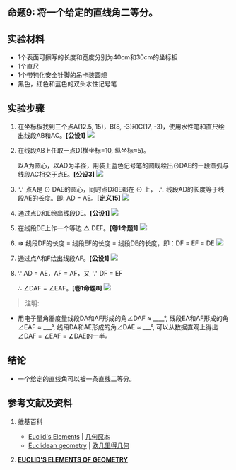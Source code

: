 ## 命题9: 将一个给定的直线角二等分。

## 实验材料

- 1个表面可擦写的长度和宽度分别为40cm和30cm的坐标板
- 1个直尺
- 1个带钝化安全针脚的吊卡装圆规
- 黑色，红色和蓝色的双头水性记号笔

## 实验步骤

1. 在坐标板找到三个点A(12.5, 15)，B(8, -3)和C(17, -3)，使用水性笔和直尺绘出线段AB和AC。**[公设1]**
![](/images/欧几里得几何/欧几里得元素中典型的几何实验/卷1/命题9/9a1.jpg)

2. 在线段AB上任取一点D(横坐标=10, 纵坐标≈5)。

   以A为圆心，以AD为半径，用装上蓝色记号笔的圆规绘出⊙DAE的一段圆弧与线段AC相交于点E。**[公设3]**
![](/images/欧几里得几何/欧几里得元素中典型的几何实验/卷1/命题9/9a2.jpg)

3. ∵ 点A是 ⊙ DAE的圆心，同时点D和E都在 ⊙ 上， ∴ 线段AD的长度等于线段AE的长度。即: AD = AE。**[定义15]**
![](/images/欧几里得几何/欧几里得元素中典型的几何实验/卷1/命题9/9a3.jpg)

4. 通过点D和E绘出线段DE。**[公设1]**
![](/images/欧几里得几何/欧几里得元素中典型的几何实验/卷1/命题9/9a4.jpg)

5. 在线段DE上作一个等边 △ DEF。**[卷1命题1]**
![](/images/欧几里得几何/欧几里得元素中典型的几何实验/卷1/命题9/9a5.jpg)

6. ⇒ 线段DF的长度 = 线段EF的长度 = 线段DE的长度，即：DF = EF = DE
![](/images/欧几里得几何/欧几里得元素中典型的几何实验/卷1/命题9/9a6.jpg)

7. 通过点A和F绘出线段AF。**[公设1]**
![](/images/欧几里得几何/欧几里得元素中典型的几何实验/卷1/命题9/9a7.jpg)

8. ∵ AD = AE，AF = AF，又 ∵ DF = EF 

   ∴ ∠DAF = ∠EAF。**[卷1命题8]** 
![](/images/欧几里得几何/欧几里得元素中典型的几何实验/卷1/命题9/9a8.jpg)

> 注明:
>  
- 用电子量角器度量线段DA和AF形成的角∠DAF ≈ ____°, 线段EA和AF形成的角∠EAF ≈  ___°, 线段DA和AE形成的角∠DAE ≈  ___°, 可以从数据直观上得出∠DAF = ∠EAF = ∠DAE的一半。

## 结论

- 一个给定的直线角可以被一条直线二等分。

## 参考文献及资料

1. 维基百科
	- [Euclid's Elements](https://en.wikipedia.org/wiki/Euclid%27s_Elements) | [几何原本](https://zh.wikipedia.org/wiki/%E5%87%A0%E4%BD%95%E5%8E%9F%E6%9C%AC) 
	- [Euclidean geometry](https://en.wikipedia.org/wiki/Euclidean_geometry) | [欧几里得几何](https://zh.wikipedia.org/wiki/%E6%AC%A7%E5%87%A0%E9%87%8C%E5%BE%97%E5%87%A0%E4%BD%95) 

2. [**EUCLID’S ELEMENTS OF GEOMETRY**](https://farside.ph.utexas.edu/books/Euclid/Elements.pdf) 



